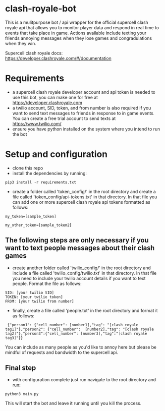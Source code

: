 # clash-royale-bot
This is a mulitpurpose bot / api wrapper for the official supercell clash royale api that allows you to monitor player data and respond in real time to events that take place in game. Actions available include texting your friends annoying messages when they lose games and congradulations when they win.

Supercell clash royale docs:
https://developer.clashroyale.com/#/documentation

# Requirements
- a supercell clash royale developer account and api token is needed to use this bot, you can make one for free at https://developer.clashroyale.com
- a twilio account, SID, token, and from number is also required if you want to send text messages to friends in response to in game events. You can create a free trial account to send texts at https://www.twilio.com/
- ensure you have python installed on the system where you intend to run the bot
# Setup and configuration
- clone this repo
- install the dependencies by running:
```
pip3 install -r requirements.txt
```
- create a folder called 'token_config/' in the root directory and create a file called 'token_config/api-tokens.txt' in that directory. In that file you can add one or more supercell clash royale api tokens formatted as follows:
```
my_token=[sample_token]

my_other_token=[sample_token2]
```
## The following steps are only necessary if you want to text people messages about their clash games
- create another folder called 'twilio_config/' in the root directory and include a file called 'twilio_config/twilio.txt' in that directory. In that file you need to include your twilio account details if you want to text people. Format the file as follows:
```
SID: [your twilio SID]
TOKEN: [your twilio token]
FROM: [your twilio from number]
```
 
 - finally, create a file called 'people.txt' in the root directory and format it as follows:
 ```
  {"person1": {"cell_number": [number1],"tag": "[clash royale tag1]"},"person2": {"cell_number":  [number2],"tag": "[clash royale tag2]"},"person3":{"cell_number": [number3],"tag":"[clash royale tag3]"}}
```
You can include as many people as you'd like to annoy here but please be mindful of requests and bandwidth to the supercell api.

## Final step
- with configuration complete just run navigate to the root directory and run:
```
python3 main.py
```
This will start the bot and leave it running until you kill the process.
